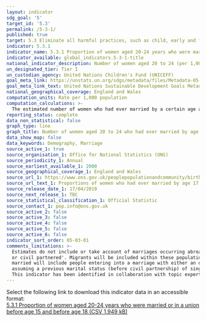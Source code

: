 ```yaml
---
layout: indicator
sdg_goal: '5'
target_id: '5.3'
permalink: /5-3-1/
published: true
target: 5.3 Eliminate all harmful practices, such as child, early and forced marriage and female genital mutilation
indicator: 5.3.1
indicator_name: 5.3.1 Proportion of women aged 20-24 years who were married or in a union before age 15 and before age 18
indicator_available: global_indicators.5-3-1-title
national_indicator_description: Number of women aged 20 to 24 (per 1,000 population) who have ever been married by their 17th birthday and  by their 18th birthday.
un_designated_tier: Tier I
un_custodian_agency: United Nations Children's Fund (UNICEFF)
goal_meta_link: https://unstats.un.org/sdgs/metadata/files/Metadata-05-03-01.pdf
goal_meta_link_text: United Nations Sustainable Development Goals Metadata (PDF 207 KB)
national_geographical_coverage: England and Wales
computation_units: Rate per 1,000 population
computation_calculations: >-
  The estimated number of women who had ever married by a certain age are based on women born in given years. For example, for every 1,000 women born between 1976 and 1980, 1.4 will have married by their 17th birthday and 4.9 for every 1,000 will have married by their 18th birthday.
reporting_status: complete
data_non_statistical: false
graph_type: line
graph_title: Number of women aged 20 to 24 who had ever married by age 17 and by age 18
data_show_map: false
data_keywords: Demography, Marriage
source_active_1: true
source_organisation_1: Office for National Statistics (ONS)
source_periodicity_1: Annual
source_earliest_available_1: 2000
source_geographical_coverage_1: England and Wales
source_url_1: https://www.ons.gov.uk/peoplepopulationandcommunity/birthsdeathsandmarriages/marriagecohabitationandcivilpartnerships/adhocs/009867womenaged20to24yearswhohadevermarriedbyages17and18yearsgroupedbirthcohorts1976to1980and1995to1999englandandwales
source_url_text_1: Proportions of women who had ever married by age 17 and by age 18, for grouped birth cohorts, 1976 to 1980 and 1990 to 1994 inclusive
source_release_date_1: 17/04/2019
source_next_release_1: TBC
source_statistical_classification_1: Official Statistic 
source_contact_1: pop.info@ons.gov.uk
source_active_2: false
source_active_3: false
source_active_4: false
source_active_5: false
source_active_6: false
indicator_sort_order: 05-03-01
comments_limitations: >-
  Estimates do not include or take account of marriages occurring abroad either before migrating to England and Wales or whilst as a resident of England and Wales. Estimates are based on the population estimates by marital status, specifically the population who are 'Single, never married
  or civil partnered'. Migrants will be included within these population estimates. Estimates try to indicate behaviour by exact age 18 and by exact age 17 and do not take into account; death, divorce or migration which could occur by age 24. For 2014 marriage statistics onwards, ever
  married will include people entering into a marriage with either an opposite sex or a same sex partner. Same sex couples converting their civil partnership into a marriage will be included with ever married because previous marital status is unknown; therefore within this table we are
  assuming a previous marital status (before civil partnership) of single, never married or civil partnered.   This indicator is being used as an approximation of the UN SDG Indicator. Where possible, we will work to identify or develop UK data to meet the global indicator specification.
  This indicator has been identified in collaboration with topic experts.
---
```

Select the following link to download this indicator data in an accessible format:<br>[5.3.1 Proportion of women aged 20-24 years who were married or in a union before age 15 and before age 18 (CSV 1.949 kB)](https://sustainabledevelopment-uk.github.io/sdg-data/data/5-3-1.csv)
